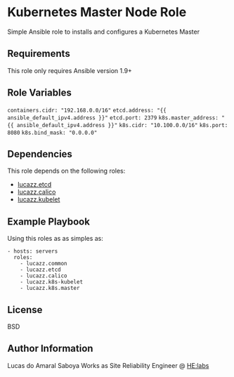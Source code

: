 Kubernetes Master Node Role
=========

Simple Ansible role to installs and configures a Kubernetes Master

Requirements
------------

This role only requires Ansible version 1.9+

Role Variables
--------------

`containers.cidr: "192.168.0.0/16"`
`etcd.address: "{{ ansible_default_ipv4.address }}"`
`etcd.port: 2379`
`k8s.master_address: "{{ ansible_default_ipv4.address }}"`
`k8s.cidr: "10.100.0.0/16"`
`k8s.port: 8080`
`k8s.bind_mask: "0.0.0.0"`

Dependencies
------------

This role depends on the following roles:

*   [lucazz.etcd](https://github.com/lucazz/ansible-etcd)
*   [lucazz.calico](https://github.com/lucazz/ansible-calico)
*   [lucazz.kubelet](#)

Example Playbook
----------------

Using this roles as as simples as:

    - hosts: servers
      roles:
        - lucazz.common
        - lucazz.etcd
        - lucazz.calico
        - lucazz.k8s-kubelet
        - lucazz.k8s.master

License
-------

BSD

Author Information
------------------

Lucas do Amaral Saboya Works as Site Reliability Engineer @ [HE:labs](https://www.helabs.com)
